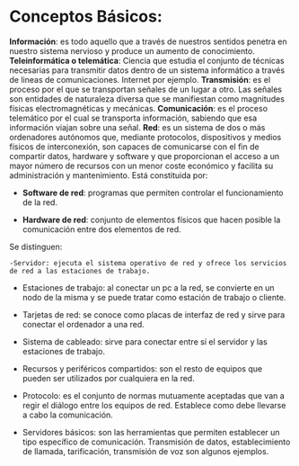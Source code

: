 # Conceptos Básicos:

**Información**: es todo aquello que a través de nuestros sentidos penetra en nuestro sistema nervioso y produce un
  aumento de conocimiento.
**Teleinformática o telemática**: Ciencia que estudia el conjunto de técnicas necesarias para transmitir datos
  dentro de un sistema informático a través de lineas de comunicaciones. Internet por ejemplo.
  **Transmisión**: es el proceso por el que se transportan señales de un lugar a otro. Las señales son entidades de
  naturaleza diversa que se manifiestan como magnitudes físicas electromagnéticas y mecánicas.
**Comunicación**: es el proceso telemático por el cual se transporta información, sabiendo que esa información
  viajan sobre una señal.
**Red**: es un sistema de dos o más ordenadores autónomos que, mediante protocolos, dispositivos y medios físicos
  de interconexión, son capaces de comunicarse con el fin de compartir datos, hardware y software y que
  proporcionan el acceso a un mayor número de recursos con un menor coste económico y facilita su administración
  y mantenimiento. Está constituida por:
  
- **Software de red**: programas que permiten controlar el funcionamiento de la red.

- **Hardware de red**: conjunto de elementos físicos que hacen posible la comunicación entre dos elementos de red.
  
Se distinguen:

    -Servidor: ejecuta el sistema operativo de red y ofrece los servicios de red a las estaciones de trabajo.
  
- Estaciones de trabajo: al conectar un pc a la red, se convierte en un nodo de la misma y se puede tratar
                       como estación de trabajo o cliente.
  
- Tarjetas de red: se conoce como placas de interfaz de red y sirve para conectar el ordenador a una red.

- Sistema de cableado: sirve para conectar entre sí el servidor y las estaciones de trabajo.
  
- Recursos y periféricos compartidos: son el resto de equipos que pueden ser utilizados por cualquiera
                                    en la red.
  
- Protocolo: es el conjunto de normas mutuamente aceptadas que van a regir el diálogo entre los equipos de red.
Establece como debe llevarse a cabo la comunicación.
- Servidores básicos: son las herramientas que permiten establecer un tipo específico de comunicación.
Transmisión de datos, establecimiento de llamada, tarificación, transmisión de voz son algunos ejemplos.

